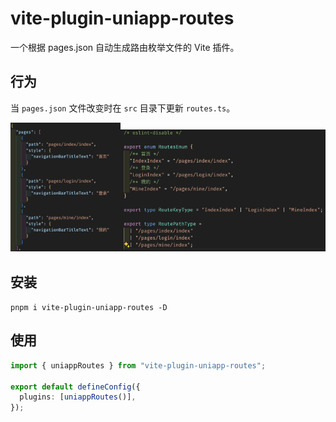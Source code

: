 # vite-plugin-uniapp-routes

一个根据 pages.json 自动生成路由枚举文件的 Vite 插件。

## 行为

当 `pages.json` 文件改变时在 `src` 目录下更新 `routes.ts`。

<img src='https://raw.githubusercontent.com/binghuis/assets/main/vite-plugin-uniapp-routes/pages.png' width='35%' /><img src='https://raw.githubusercontent.com/binghuis/assets/main/vite-plugin-uniapp-routes/routes.png' width='65%'  />

## 安装

`pnpm i vite-plugin-uniapp-routes -D`

## 使用

```ts
import { uniappRoutes } from "vite-plugin-uniapp-routes";

export default defineConfig({
  plugins: [uniappRoutes()],
});
```
